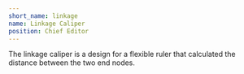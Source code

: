 ```yaml
---
short_name: linkage
name: Linkage Caliper
position: Chief Editor
---
```

The linkage caliper is a design for a flexible ruler that calculated the distance between the two end nodes.